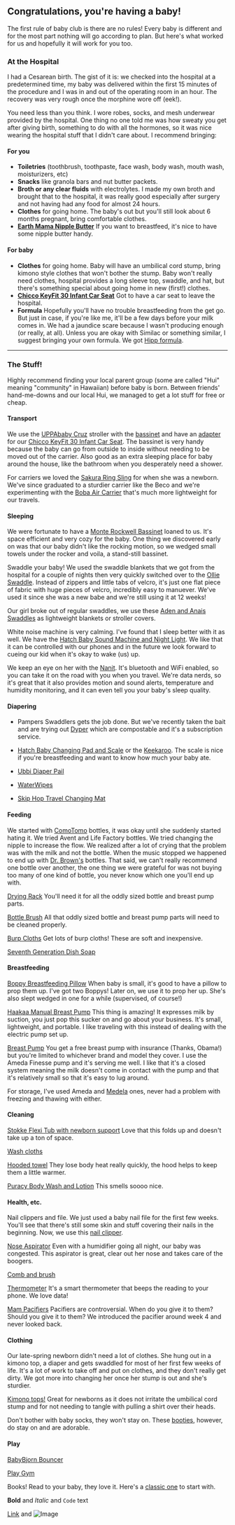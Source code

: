 ## Congratulations, you're having a baby!

The first rule of baby club is there are no rules! Every baby is different and for the most part nothing will go according to plan. But here's what worked for us and hopefully it will work for you too. 

<!--I had a Cesarean birth. The day of our delivery, we very calmly gathered our things and went over to the hospital for our appointment. While waiting for the procedure, doctors, anesthesiologists, and nurses explained their roles and answered all of my lingering questions. They also placed an IV port and scanned the belly one more time. I walked into the OR with the team and got a spinal block administered (eek!). I felt overwhelming nausea as soon as I laid down so the anesthesiologist gave me some medicine for it. The teeth-chatter and trembling, however, cannot be medically fixed. I just tried to focus my attention on breathing. Shortly thereafter, my partner joined me in the OR.  Within 15 minutes or so, our baby was delivered. 45 minutes or so later, I was wheeled into the recovery room with a newborn in tow. -->

### At the Hospital
I had a Cesarean birth. The gist of it is: we checked into the hospital at a predetermined time, my baby was delivered within the first 15 minutes of the procedure and I was in and out of the operating room in an hour. The recovery was very rough once the morphine wore off (eek!).

You need less than you think. I wore robes, socks, and mesh underwear provided by the hospital. One thing no one told me was how sweaty you get after giving birth, something to do with all the hormones, so it was nice wearing the hospital stuff that I didn't care about. I recommend bringing:

#### For you
- **Toiletries** (toothbrush, toothpaste, face wash, body wash, mouth wash, moisturizers, etc)
- **Snacks** like granola bars and nut butter packets.
- **Broth or any clear fluids** with electrolytes. I made my own broth and brought that to the hospital, it was really good especially after surgery and not having had any food for almost 24 hours.
- **Clothes** for going home. The baby's out but you'll still look about 6 months pregnant, bring comfortable clothes. 
- **[Earth Mama Nipple Butter](https://amzn.to/2KWqVue)** If you want to breastfeed, it's nice to have some nipple butter handy. 

#### For baby
- **Clothes** for going home. Baby will have an umbilical cord stump, bring kimono style clothes that won't bother the stump. Baby won't really need clothes, hospital provides a long sleeve top, swaddle, and hat, but there's something special about going home in new (first!) clothes. 
- **[Chicco KeyFit 30 Infant Car Seat](https://amzn.to/2ZhtRqq)** Got to have a car seat to leave the hospital.
- **Formula** Hopefully you'll have no trouble breastfeeding from the get go. But just in case, if you're like me, it'll be a few days before your milk comes in. We had a jaundice scare because I wasn't producing enough (or really, at all). Unless you are okay with Similac or something similar, I suggest bringing your own formula. We got [Hipp formula](https://www.hipp.com/). 

---

### The Stuff!
Highly recommend finding your local parent group (some are called "Hui" meaning "community" in Hawaiian) before baby is born. Between friends' hand-me-downs and our local Hui, we managed to get a lot stuff for free or cheap.

#### Transport
We use the [UPPAbaby Cruz](https://amzn.to/31SON8Y) stroller with the [bassinet](https://amzn.to/2Z7x0xN) and have an [adapter](https://smile.amazon.com/UPPAbaby-Infant-Seat-Adapter-Chicco/dp/B00OC8WJU0/ref=sr_1_2?crid=1CT5TYXURCXG4&keywords=uppababy+chicco+infant+car+seat+adapter&qid=1566330624&s=gateway&sprefix=uppababy+chicco+%2Caps%2C139&sr=8-2) for our [Chicco KeyFit 30 Infant Car Seat](https://amzn.to/2ZhtRqq). The bassinet is very handy because the baby can go from outside to inside without needing to be moved out of the carrier. Also good as an extra sleeping place for baby around the house, like the bathroom when you desperately need a shower.

For carriers we loved the [Sakura Ring Sling](https://sakurabloom.com/collections/shop-all/products/flax) for when she was a newborn. We've since graduated to a sturdier carrier like the Beco and we're experimenting with the [Boba Air Carrier](https://amzn.to/2HiUXaC) that's much more lightweight for our travels.

#### Sleeping
We were fortunate to have a [Monte Rockwell Bassinet](https://amzn.to/31YlEJx) loaned to us. It's space efficient and very cozy for the baby. One thing we discovered early on was that our baby didn't like the rocking motion, so we wedged small towels under the rocker and voila, a stand-still bassinet. 

Swaddle your baby! We used the swaddle blankets that we got from the hospital for a couple of nights then very quickly switched over to the [Ollie Swaddle](https://amzn.to/31VLzkV). Instead of zippers and little tabs of velcro, it's just one flat piece of fabric with huge pieces of velcro, incredibly easy to manuever. We've used it since she was a new babe and we're still using it at 12 weeks! 

Our girl broke out of regular swaddles, we use these [Aden and Anais Swaddles](https://amzn.to/2HAUfWj) as lightweight blankets or stroller covers.

White noise machine is very calming. I've found that I sleep better with it as well. We have the [Hatch Baby Sound Machine and Night Light](https://amzn.to/31SpjIH). We like that it can be controlled with our phones and in the future we look forward to cueing our kid when it's okay to wake (us) up. 

We keep an eye on her with the [Nanit](https://amzn.to/31SIXEl). It's bluetooth and WiFi enabled, so you can take it on the road with you when you travel. We're data nerds, so it's great that it also provides motion and sound alerts, temperature and humidity monitoring, and it can even tell you your baby's sleep quality. 

#### Diapering
- Pampers Swaddlers gets the job done. But we've recently taken the bait and are trying out [Dyper](https://getdyper.com/?ref=liztan) which are compostable and it's a subscription service. 

- [Hatch Baby Changing Pad and Scale](https://amzn.to/320oFJl) or the [Keekaroo](https://amzn.to/31VGtVH). The scale is nice if you're breastfeeding and want to know how much your baby ate. 

- [Ubbi Diaper Pail](https://amzn.to/31QrZ9E) 

- [WaterWipes](https://amzn.to/2ZkLLIX)

- [Skip Hop Travel Changing Mat](https://amzn.to/2HlcjTZ) 


#### Feeding
We started with [ComoTomo](https://amzn.to/2MJty5S) bottles, it was okay until she suddenly started hating it. We tried Avent and Life Factory bottles. We tried changing the nipple to increase the flow. We realized after a lot of crying that the problem was with the milk and not the bottle. When the music stopped we happened to end up with [Dr. Brown's](https://amzn.to/2MJno5L) bottles. That said, we can't really recommend one bottle over another, the one thing we were grateful for was not buying too many of one kind of bottle, you never know which one you'll end up with. 

[Drying Rack](https://amzn.to/2Uhk82d) You'll need it for all the oddly sized bottle and breast pump parts.

[Bottle Brush](https://amzn.to/2Pkl8nr) All that oddly sized bottle and breast pump parts will need to be cleaned properly.

[Burp Cloths](https://amzn.to/2NF8q05) Get lots of burp cloths! These are soft and inexpensive.

[Seventh Generation Dish Soap](https://amzn.to/2ZxteJd)

#### Breastfeeding

[Boppy Breastfeeding Pillow](https://amzn.to/2zBXSa2) When baby is small, it's good to have a pillow to prop them up. I've got two Boppys! Later on, we use it to prop her up. She's also slept wedged in one for a while (supervised, of course!)

[Haakaa Manual Breast Pump](https://amzn.to/2NJc8G0) This thing is amazing! It expresses milk by suction, you just pop this sucker on and go about your business. It's small, lightweight, and portable. I like traveling with this instead of dealing with the electric pump set up.

[Breast Pump](https://amzn.to/2zEjDWD) You get a free breast pump with insurance (Thanks, Obama!) but you're limited to whichever brand and model they cover. I use the Ameda Finesse pump and it's serving me well. I like that it's a closed system meaning the milk doesn't come in contact with the pump and that it's relatively small so that it's easy to lug around. 

For storage, I've used Ameda and [Medela](https://amzn.to/2MOCHKv) ones, never had a problem with freezing and thawing with either.

#### Cleaning

[Stokke Flexi Tub with newborn support](https://amzn.to/2zCYLin) Love that this folds up and doesn't take up a ton of space.

[Wash cloths](https://amzn.to/2LiHbG8)

[Hooded towel](https://amzn.to/2zBo3xB) They lose body heat really quickly, the hood helps to keep them a little warmer.

[Puracy Body Wash and Lotion](https://amzn.to/2NHF6X1) This smells soooo nice.


#### Health, etc.

Nail clippers and file. We just used a baby nail file for the first few weeks. You'll see that there's still some skin and stuff covering their nails in the beginning. Now, we use this [nail clipper](https://amzn.to/2ZHO3Si). 

[Nose Aspirator](https://amzn.to/2ZMiMxW) Even with a humidifier going all night, our baby was congested. This aspirator is great, clear out her nose and takes care of the boogers.

[Comb and brush](https://amzn.to/2zHolmG)

[Thermometer](https://amzn.to/2ZHlYur) It's a smart thermometer that beeps the reading to your phone. We love data!

[Mam Pacifiers](https://amzn.to/2LbpEAM) Pacifiers are controversial. When do you give it to them? Should you give it to them?  We introduced the pacifier around week 4 and never looked back. 

#### Clothing

Our late-spring newborn didn't need a lot of clothes. She hung out in a kimono top, a diaper and gets swaddled for most of her first few weeks of life. It's a lot of work to take off and put on clothes, and they don't really get dirty. We got more into changing her once her stump is out and she's sturdier.

[Kimono tops!](https://amzn.to/2zHmXjG) Great for newborns as it does not irritate the umbilical cord stump and for not needing to tangle with pulling a shirt over their heads. 

Don't bother with baby socks, they won't stay on. These [booties](https://amzn.to/2PvjkIs), however, do stay on and are adorable.

#### Play

[BabyBjorn Bouncer](https://amzn.to/2ZDRaL1)

[Play Gym](https://amzn.to/2NGXy1W) 

Books! Read to your baby, they love it. Here's a [classic one](https://amzn.to/2NI6P9Z) to start with. 




**Bold** and _Italic_ and `Code` text

[Link](url) and ![Image](src)
